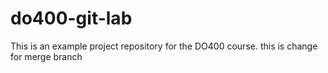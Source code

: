 # do400-git-lab
This is an example project repository for the DO400 course.
this is change for merge branch 
